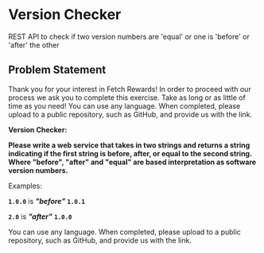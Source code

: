 # Version Checker
REST API to check if two version numbers are 'equal' or one is 'before' or 'after' the other

## Problem Statement

Thank you for your interest in Fetch Rewards! In order to proceed with our process we ask you to complete this exercise. Take as long or as little of time as you need! You can use any language. When completed, please upload to a public repository, such as GitHub, and provide us with the link.

**Version Checker:**

**Please write a web service that takes in two strings and returns a string indicating if the first string is before, after, or equal to the second string. Where "before", "after" and "equal" are based interpretation as software version numbers.**

Examples:

**`1.0.0`** is ***"before"*** **`1.0.1`**

**`2.0`** is ***"after"*** **`1.0.0`**

You can use any language. When completed, please upload to a public repository, such as GitHub, and provide us with the link.
